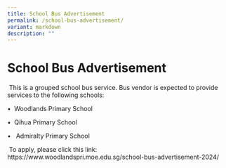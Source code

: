 ```yaml
---
title: School Bus Advertisement
permalink: /school-bus-advertisement/
variant: markdown
description: ""
---
```

# School Bus Advertisement
<p>&nbsp;This is a grouped school bus service. Bus vendor is expected to
provide services to the following schools:</p>
<p>•&nbsp;&nbsp;Woodlands Primary School</p>
<p>•&nbsp;&nbsp;Qihua Primary School</p>
<p>•&nbsp;&nbsp;
Admiralty Primary School</p>
<p>&nbsp;To apply, please click this link:<br><a rel="noopener noreferrer nofollow" target="_blank">https://www.woodlandspri.moe.edu.sg/school-bus-advertisement-2024/</a> </p>